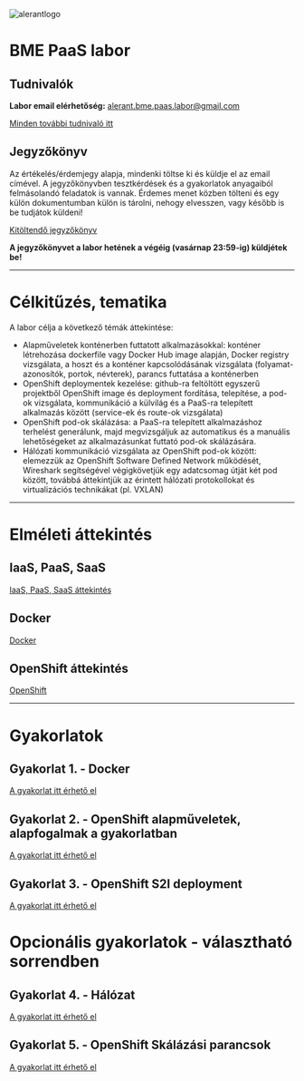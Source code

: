 ![alerantlogo](https://www.alerant.hu/img/logo.svg) 
# BME PaaS labor 
## Tudnivalók
**Labor email elérhetőség:** alerant.bme.paas.labor@gmail.com

[Minden további tudnivaló itt](docs/Tudnivalok.md)

## Jegyzőkönyv
Az értékelés/érdemjegy alapja, mindenki töltse ki és küldje el az email címével.
A jegyzőkönyvben tesztkérdések és a gyakorlatok anyagaiból felmásolandó feladatok is vannak. Érdemes menet közben tölteni és egy külön dokumentumban külön is tárolni, nehogy elvesszen, vagy később is be tudjátok küldeni!
 
[Kitöltendő jegyzőkönyv](https://goo.gl/forms/MYJ79Jv5HY3Ynn2y2)


**A jegyzőkönyvet a labor hetének a végéig (vasárnap 23:59-ig) küldjétek be!**

---
# Célkitűzés, tematika
A labor célja a következő témák áttekintése:
- Alapműveletek konténerben futtatott alkalmazásokkal: konténer létrehozása dockerfile vagy Docker Hub image alapján, Docker registry vizsgálata,  a hoszt és a konténer kapcsolódásának vizsgálata (folyamat-azonosítók, portok, névterek), parancs futtatása a konténerben
- OpenShift deploymentek kezelése: github-ra feltöltött egyszerű projektből OpenShift image és deployment fordítása, telepítése, a pod-ok vizsgálata, kommunikáció a külvilág és a PaaS-ra telepített alkalmazás között (service-ek és route-ok vizsgálata)
- OpenShift pod-ok skálázása: a PaaS-ra telepített alkalmazáshoz terhelést generálunk, majd megvizsgáljuk az automatikus és a manuális lehetőségeket az alkalmazásunkat futtató pod-ok skálázására.
- Hálózati kommunikáció vizsgálata az OpenShift pod-ok között: elemezzük az OpenShift Software Defined Network működését, Wireshark segítségével végigkövetjük egy adatcsomag útját két pod között, továbbá áttekintjük az érintett hálózati protokollokat és virtualizációs technikákat (pl. VXLAN)

---

# Elméleti áttekintés
## IaaS, PaaS, SaaS
[IaaS, PaaS, SaaS áttekintés](docs/Elmelet1.md)

## Docker
[Docker](docs/Elmelet2.md)
## OpenShift áttekintés
[OpenShift](docs/Elmelet3.md)

---

# Gyakorlatok
## Gyakorlat 1. - Docker
[A gyakorlat itt érhető el](docs/Gyakorlat1.md)
## Gyakorlat 2. - OpenShift alapműveletek, alapfogalmak a gyakorlatban
[A gyakorlat itt érhető el](docs/Gyakorlat2.md)
## Gyakorlat 3. - OpenShift S2I deployment
[A gyakorlat itt érhető el](docs/Gyakorlat3.md)

# Opcionális gyakorlatok - választható sorrendben
## Gyakorlat 4. - Hálózat
[A gyakorlat itt érhető el](docs/Gyakorlat4.md)
## Gyakorlat 5. - OpenShift Skálázási parancsok
[A gyakorlat itt érhető el](docs/Gyakorlat5.md)
